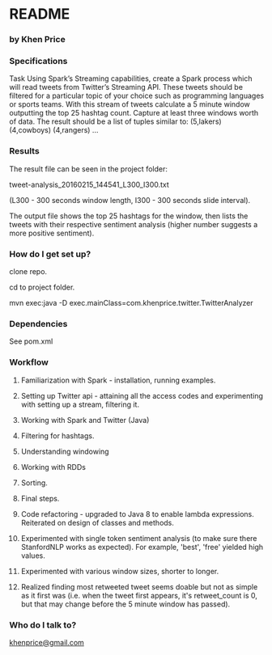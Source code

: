 # README #

### by Khen Price ###

### Specifications ###

Task
Using Spark’s Streaming capabilities, create a Spark process which will read tweets from Twitter’s Streaming API. These tweets should be filtered for a particular topic of your choice such as programming languages or sports teams. With this stream of tweets calculate a 5 minute window outputting the top 25 hashtag count. Capture at least three windows worth of data. The result should be a list of tuples similar to:
(5,lakers) (4,cowboys) (4,rangers) ...

### Results ###

The result file can be seen in the project folder:

tweet-analysis_20160215_144541_L300_I300.txt

(L300 - 300 seconds window length, I300 - 300 seconds slide interval).

The output file shows the top 25 hashtags for the window, then lists the tweets with their respective sentiment analysis (higher number suggests a more positive sentiment).

### How do I get set up? ###

clone repo.

cd to project folder.

mvn exec:java -D exec.mainClass=com.khenprice.twitter.TwitterAnalyzer

### Dependencies ###
See pom.xml

### Workflow ###

1. Familiarization with Spark - installation, running examples.

2. Setting up Twitter api - attaining all the access codes and experimenting with setting up a stream, filtering it.

3. Working with Spark and Twitter (Java)
  1. Filtering for hashtags.
  2. Understanding windowing
  3. Working with RDDs
  4. Sorting.

4. Final steps.

  1. Code refactoring - upgraded to Java 8 to enable lambda expressions. Reiterated on design of classes and methods.
  2. Experimented with single token sentiment analysis (to make sure there StanfordNLP works as expected). For example, 'best', 'free' yielded high values.
  3. Experimented with various window sizes, shorter to longer.
  4. Realized finding most retweeted tweet seems doable but not as simple as it first was (i.e. when the tweet first appears, it's retweet_count is 0, but that may change before the 5 minute window has passed).


### Who do I talk to? ###
khenprice@gmail.com
